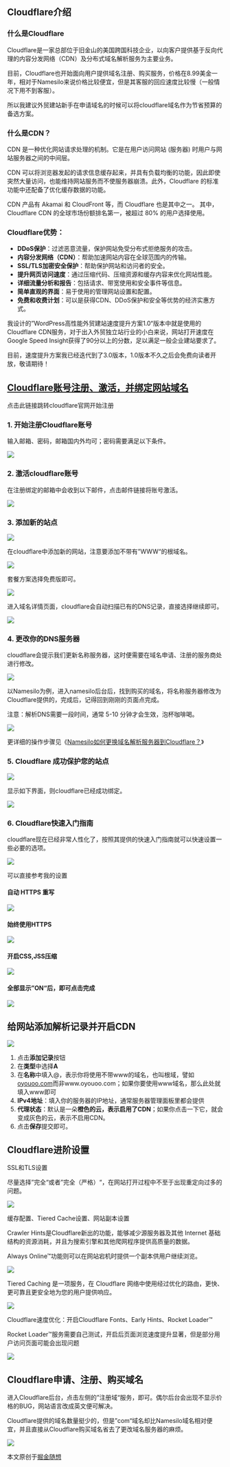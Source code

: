 ## Cloudflare介绍

### 什么是Cloudflare

Cloudflare是一家总部位于旧金山的美国跨国科技企业，以向客户提供基于反向代理的内容分发网络（CDN）及分布式域名解析服务为主要业务。

目前，Cloudflare也开始面向用户提供域名注册、购买服务，价格在8.99美金一年，相对于Namesilo来说价格比较便宜，但是其客服的回应速度比较慢（一般情况下用不到客服）。

所以我建议外贸建站新手在申请域名的时候可以将cloudflare域名作为节省预算的备选方案。

### 什么是CDN？

CDN 是一种优化网站请求处理的机制。它是在用户访问网站 (服务器) 时用户与网站服务器之间的中间层。

CDN 可以将浏览器发起的请求信息缓存起来，并具有负载均衡的功能，因此即使突然大量访问，也能维持网站服务而不使服务器崩溃。此外，Cloudflare 的标准功能中还配备了优化缓存数据的功能。

CDN 产品有 Akamai 和 CloudFront 等，而 Cloudflare 也是其中之一。
其中，Cloudflare CDN 的全球市场份额排名第一，被超过 80% 的用户选择使用。

### Cloudflare优势：

- **DDoS保护**：过滤恶意流量，保护网站免受分布式拒绝服务的攻击。
- **内容分发网络（CDN）**：帮助加速网站内容在全球范围内的传输。
- **SSL/TLS加密安全保护**：帮助保护网站和访问者的安全。
- **提升网页访问速度**：通过压缩代码、压缩资源和缓存内容来优化网站性能。
- **详细流量分析和报告**：包括请求、带宽使用和安全事件等信息。
- **简单直观的界面**：易于使用的管理网站设置和配置。
- **免费和收费计划**：可以是获得CDN、DDoS保护和安全等优势的经济实惠方式。

我设计的”WordPress高性能外贸建站速度提升方案1.0“版本中就是使用的Cloudflare CDN服务，对于出入外贸独立站行业的小白来说，网站打开速度在Google Speed Insight获得了90分以上的分数，足以满足一般企业建站要求了。

目前，速度提升方案我已经迭代到了3.0版本，1.0版本不久之后会免费向读者开放，敬请期待！

## [Cloudflare账号注册、激活，并绑定网站域名](https://oyouoo.com/cloudflare-tutorial/)

点击此链接跳转cloudflare官网开始注册

### 1. 开始注册Cloudflare账号

输入邮箱、密码，邮箱国内外均可；密码需要满足以下条件。

![](/assets/file/2025/02/2025022001.webp)

### 2. 激活cloudflare账号

在注册绑定的邮箱中会收到以下邮件，点击邮件链接将账号激活。

![](/assets/file/2025/02/2025022002.webp)

### 3. 添加新的站点

![](/assets/file/2025/02/2025022003.webp)

在cloudflare中添加新的网站，注意要添加不带有”WWW“的根域名。

![](/assets/file/2025/02/2025022004.webp)

套餐方案选择免费版即可。

![](/assets/file/2025/02/2025022005.webp)

进入域名详情页面，cloudflare会自动扫描已有的DNS记录，直接选择继续即可。

![](/assets/file/2025/02/2025022006.webp)

### 4. 更改你的DNS服务器

cloudflare会提示我们更新名称服务器，这时便需要在域名申请、注册的服务商处进行修改。

![](/assets/file/2025/02/2025022007.webp)

以Namesilo为例，进入namesilo后台后，找到购买的域名，将名称服务器修改为Cloudflare提供的，完成后，记得回到刚刚的页面点完成。

注意：解析DNS需要一段时间，通常 5-10 分钟才会生效，泡杯咖啡喝。

![](/assets/file/2025/02/2025022008.webp)

更详细的操作步骤见《[Namesilo如何更换域名解析服务器到Cloudflare？](https://oyouoo.com/change-dns-server-to-cloudflare/)》

### 5. Cloudflare 成功保护您的站点

![](/assets/file/2025/02/2025022009.webp)

显示如下界面，则cloudflare已经成功绑定。

![](/assets/file/2025/02/2025022010.webp)

### 6. Cloudflare快速入门指南

cloudflare现在已经非常人性化了，按照其提供的快速入门指南就可以快速设置一些必要的选项。

![](/assets/file/2025/02/2025022011.webp)

可以直接参考我的设置

#### 自动 HTTPS 重写

![](/assets/file/2025/02/2025022012.webp)

#### 始终使用HTTPS

![](/assets/file/2025/02/2025022013.webp)

#### 开启CSS,JSS压缩

![](/assets/file/2025/02/2025022014.webp)

#### 全部显示”ON“后，即可点击完成

![](/assets/file/2025/02/2025022015.webp)

## 给网站添加解析记录并开启CDN

![](/assets/file/2025/02/2025022016.webp)

1. 点击**添加记录**按钮
2. 在**类型**中选择**A**
3. 在**名称**中填入@，表示你将使用不带www的域名，也叫根域，譬如[oyouoo.com](https://oyouoo.com/)而非www.oyouoo.com；如果你要使用www域名，那么此处就填入www即可
4. **IPv4地址**：填入你的服务器的IP地址，通常服务器管理面板里都会提供
5. **代理状态**：默认是一朵**橙色的云，表示启用了CDN**；如果你点击一下它，就会变成灰色的云，表示不启用CDN。
6. 点击**保存**提交即可。

## Cloudflare进阶设置

SSL和TLS设置

尽量选择”完全“或者”完全（严格）“，在网站打开过程中不至于出现重定向过多的问题。

![](/assets/file/2025/02/2025022017.webp)

缓存配置、Tiered Cache设置、网站副本设置

Crawler Hints是Cloudflare新出的功能，能够减少源服务器及其他 Internet 基础结构的资源消耗，并且为搜索引擎和其他爬网程序提供高质量的数据。

Always Online™功能则可以在网站宕机时提供一个副本供用户继续浏览。

![](/assets/file/2025/02/2025022018.webp)

Tiered Caching 是一项服务，在 Cloudflare 网络中使用经过优化的路由，更快、更可靠且更安全地为您的用户提供响应。

![](/assets/file/2025/02/2025022019.webp)

Cloudflare速度优化：开启Cloudflare Fonts、Early Hints、Rocket Loader™

Rocket Loader™服务需要自己测试，开启后页面浏览速度提升显著，但是部分用户访问页面可能会出现问题

![](/assets/file/2025/02/2025022020.webp)

## Cloudflare申请、注册、购买域名

进入Cloudflare后台，点击左侧的”注册域“服务，即可。偶尔后台会出现不显示价格的BUG，网站语言改成英文便可解决。

Cloudflare提供的域名数量挺少的，但是”com“域名却比Namesilo域名相对便宜，并且直接从Cloudflare购买域名省去了更改域名服务器的麻烦。

![](/assets/file/2025/02/2025022021.webp)

本文原创于[掘金随想](https://oyouoo.com/)